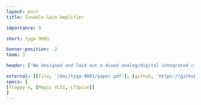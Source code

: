 ```yaml
---
layout: post
title: Tunable Gain Amplifier

importance: 0

short: tyga-9001

banner-position: .2
team: 3

header: ["We designed and laid out a mixed analog/digital integrated circuit. And we put our faces on an IC die!", "The circuit integrates an op-amp and what's essentially a digital (SPI) potentiometer to change the gain. It will be fabricated with the MOSIS 300nm process on a 1mm square die and packaged in a 40 pin ceramic DIP."]

external: [[file, '/doc/tyga-9001/paper.pdf'], [github, 'https://github.com/EnigMoiD/vlsi-tunable-amp']]
specs: [
[floppy-o, [Magic VLSI, LTSpice]]
]
---
```

